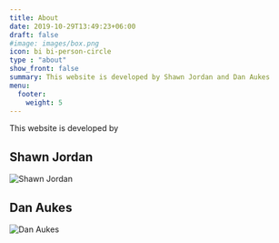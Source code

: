 ```yaml
---
title: About
date: 2019-10-29T13:49:23+06:00
draft: false
#image: images/box.png
icon: bi bi-person-circle
type : "about"
show_front: false
summary: This website is developed by Shawn Jordan and Dan Aukes
menu:
  footer:
    weight: 5
---
```


This website is developed by

## Shawn Jordan
![Shawn Jordan](/images/shawn-jordan-thumb.jpg)

## Dan Aukes
![Dan Aukes](/images/daniel-aukes.jpg)
